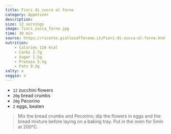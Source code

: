 ```yaml
---
title: Fiori di zucca al forno
category: Appetizer
description:
size: 12 servings
image: fiori_zucca_forno.jpg
time: 30 min
source: https://ricette.giallozafferano.it/Fiori-di-zucca-al-forno.html
nutrition:
	- Calories 116 kcal
	- Carbs 2.7g
	- Sugar 1.5g
	- Protein 5.5g
	- Fats 9.2g
salty: x
veggie: x
---
```


* `12` zucchini flowers
* `20g` bread crumbs
* `20g` Pecorino
* `2` eggs, beaten

> Mix the bread crumbs and Pecorino; dip the flowers in eggs and the bread mixture before laying on a baking tray. Put in the oven for 5min at 200°C.

